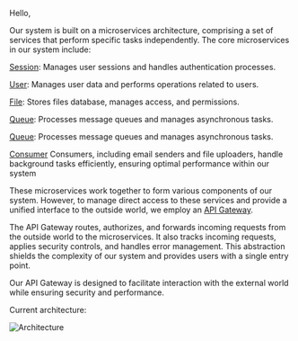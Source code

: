 Hello,

Our system is built on a microservices architecture, comprising a set of services that perform specific tasks independently. The core microservices in our system include:

[Session](https://github.com/vscripts-online/session-ms): Manages user sessions and handles authentication processes.

[User](https://github.com/vscripts-online/user-ms): Manages user data and performs operations related to users.

[File](https://github.com/vscripts-online/file-ms): Stores files database, manages access, and permissions.

[Queue](https://github.com/vscripts-online/queue-ms): Processes message queues and manages asynchronous tasks.

[Queue](https://github.com/vscripts-online/queue-ms): Processes message queues and manages asynchronous tasks.

[Consumer](https://github.com/vscripts-online/consumer) Consumers, including email senders and file uploaders, handle background tasks efficiently, ensuring optimal performance within our system

These microservices work together to form various components of our system. However, to manage direct access to these services and provide a unified interface to the outside world, we employ an [API Gateway](https://github.com/vscripts-online/api-gateway).

The API Gateway routes, authorizes, and forwards incoming requests from the outside world to the microservices. It also tracks incoming requests, applies security controls, and handles error management. This abstraction shields the complexity of our system and provides users with a single entry point.

Our API Gateway is designed to facilitate interaction with the external world while ensuring security and performance.

Current architecture:

![Architecture](https://api.cdn.vscripts.online/files/pQfiG8xk "Architecture")
